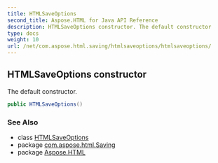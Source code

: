 ```yaml
---
title: HTMLSaveOptions
second_title: Aspose.HTML for Java API Reference
description: HTMLSaveOptions constructor. The default constructor
type: docs
weight: 10
url: /net/com.aspose.html.saving/htmlsaveoptions/htmlsaveoptions/
---
```

## HTMLSaveOptions constructor

The default constructor.

```java
public HTMLSaveOptions()
```

### See Also

* class [HTMLSaveOptions](../)
* package [com.aspose.html.Saving](../../htmlsaveoptions/)
* package [Aspose.HTML](../../../)
